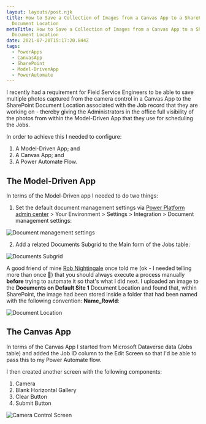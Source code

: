 ```yaml
---
layout: layouts/post.njk
title: How to Save a Collection of Images from a Canvas App to a SharePoint
  Document Location
metaTitle: How to Save a Collection of Images from a Canvas App to a SharePoint
  Document Location
date: 2021-07-20T15:17:20.844Z
tags:
  - PowerApps
  - CanvasApp
  - SharePoint
  - Model-DrivenApp
  - PowerAutomate
---
```

I recently had a requirement for Field Service Engineers to be able to save multiple photos captured from the camera control in a Canvas App to the SharePoint Document Location associated with the Job record that they are working on - thereby giving the Administrators in the office full visibility of the photos from within the Model-Driven App that they use for scheduling the Jobs.

In order to achieve this I needed to configure:

1. A Model-Driven App; and
2. A Canvas App; and
3. A Power Automate Flow.

## The Model-Driven App

In terms of the Model-Driven app I needed to do two things:

1. Set the default document management settings via [Power Platform admin center](https://admin.powerplatform.microsoft.com/environments) > Your Environment > Settings > Integration > Document management settings:

![Document management settings](/images/dm_settings.png "Document management settings modal")

2. Add a related Documents Subgrid to the Main form of the Jobs table:

![Documents Subgrid](/images/documents_subgrid.png "Documents Subgrid")

A good friend of mine [Rob Nightingale](https://www.linkedin.com/in/rob-nightingale-bba8a89/) once told me (ok - I needed telling more than once 🤣) that you should always execute a process manually **before** trying to automate it so that's what I did next. I uploaded an image to the **Documents on Default Site 1** Document Location and found that, within SharePoint, the image had been stored inside a folder that had been named with the following convention: **Name_RowId**: 

![Document Location](/images/doc_location.png "Document Location")

## The Canvas App

In terms of the Canvas App I started from Microsoft Dataverse data (Jobs table) and added the Job ID column to the Edit Screen so that I'd be able to pass this to my Power Automate flow.

I then created another screen with the following components:

1. Camera
2. Blank Horizontal Gallery
3. Clear Button
4. Submit Button

![Camera Control Screen](/images/camera_control_screen.png "Camera Control Screen")